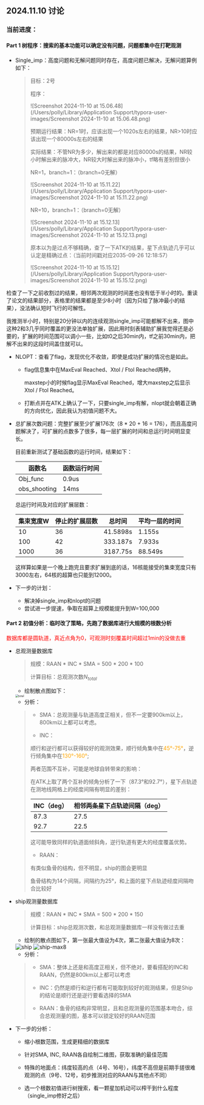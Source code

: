 ## 2024.11.10 讨论

### 当前进度：

#### Part 1 树程序：搜索的基本功能可以确定没有问题，问题都集中在打靶观测

- Single_imp：高度问题和无解问题同时存在，高度问题已解决，无解问题算例如下：

  >目标：2号
  >
  >程序：
  >
  >![Screenshot 2024-11-10 at 15.06.48](/Users/polly/Library/Application Support/typora-user-images/Screenshot 2024-11-10 at 15.06.48.png)
  >
  >预期运行结果：NR=1时，应该出现一个1020s左右的结果，NR>10时应该出现一个80000s左右的结果
  >
  >实际结果：不管NR为多少，解出来的都是对应80000s的结果，NR较小时解出来的脉冲大，NR较大时解出来的脉冲小，tf略有差别但很小
  >
  >NR=1，branch=1：（branch=0无解）
  >
  >![Screenshot 2024-11-10 at 15.11.22](/Users/polly/Library/Application Support/typora-user-images/Screenshot 2024-11-10 at 15.11.22.png)
  >
  >NR=10，branch=1：（branch=0无解）
  >
  >![Screenshot 2024-11-10 at 15.12.13](/Users/polly/Library/Application Support/typora-user-images/Screenshot 2024-11-10 at 15.12.13.png)
  >
  >原本以为是过点不够精确，查了一下ATK的结果，星下点轨迹几乎可以认定是精确过点：（当前时间戳对应2035-09-26 12:18:57）
  >
  >![Screenshot 2024-11-10 at 15.15.12](/Users/polly/Library/Application Support/typora-user-images/Screenshot 2024-11-10 at 15.15.12.png)

检查了一下之前收割过的结果，相邻两次观测的时间差也没有低于半小时的。重读了论文的结果部分，表格里的结果都是至少8小时（因为只给了脉冲最小的结果），没法确认短时飞行的可解性。

我推测半小时，特别是20分钟以内的连续观测single_imp可能都解不出来，图中这种2和3几乎同时覆盖的更没法单独扩展，因此用时刻表辅助扩展我觉得还是必要的，扩展的时间范围可以调小一些，比如t0之后30min内，tf之前30min内，把解不出来的这段时间盖住就可以。

- NLOPT：查看了flag，发现优化不收敛，即使是成功扩展的情况也是如此。

  - flag信息集中在MaxEval Reached、Xtol / Ftol Reached两种，

    maxstep小的时候flag显示MaxEval Reached，增大maxstep之后显示Xtol / Ftol Reached。

  - 打断点并在ATK上确认了一下，只要single_imp有解，nlopt就会朝着正确的方向优化，因此我认为初值问题不大。

- 总扩展次数问题：完整扩展至少扩展176次（8 * 20 + 16 = 176），而且高度问题解决了，可扩展的点数多了很多，每一层扩展的时间和总运行时间明显变长。

  目前重新测试了基础函数的运行时间，结果如下：

  | 函数名       | 函数运行时间 |
  | ------------ | ------------ |
  | Obj_func     | 0.9us        |
  | obs_shooting | 14ms         |

  总运行时间及对应的扩展层数：

  | 集束宽度W | 停止的扩展层数 | 总时间   | 平均一层的时间 |
  | --------- | -------------- | -------- | -------------- |
  | 10        | 36             | 41.5898s | 1.155s         |
  | 100       | 42             | 333.187s | 7.933s         |
  | 1000      | 36             | 3187.75s | 88.549s        |

  这样算如果是一个晚上跑完且要求扩展到底的话，16核能接受的集束宽度只有3000左右，64核的超算也只能到12000。

- 下一步的计划：

  - 解决掉single_imp和nlopt的问题
  - 尝试进一步提速，争取在超算上规模能提升到W=100,000

#### Part 2 初值分析：临时改了策略，先跑了数据库进行大规模的根数分析

<font color=red>数据库都是圆轨道，真近点角为0，可观测时刻覆盖时间超过1min的没做去重</font>

- 总观测量数据库

  > 规模：RAAN * INC * SMA = 500 * 200 * 100
  >
  > 计算目标：总观测次数$N_{total}$

  - 绘制散点图如下：

  <img src="/Users/polly/Desktop/ctoc13-target-revisit/CTOC13-C/figs/total.png" alt="total" style="zoom: 50%;" />

  - 分析：

  >- SMA：总观测量与轨道高度正相关，但不一定要900km以上，800km以上都可以考虑。
  >
  >- INC：
  >
  >  顺行和逆行都可以获得较好的观测效果，顺行倾角集中在<font color=orange>45°-75°</font>，逆行倾角集中在<font color=orange>130°-160°</font>;
  >
  >  两者范围不互补，可能是地球自转带来的影响：
  >
  >  在ATK上取了两个互补的倾角分析了一下（87.3°和92.7°），星下点轨迹在测地线网格上的经度间隔有明显的差别：
  >
  >
  >| INC（deg） | 相邻两条星下点轨迹间隔（deg） |
  >| ---------- | ----------------------------- |
  >| 87.3       | 27.5                          |
  >| 92.7       | 22.5                          |
  >
  >这可能导致同样的轨道面倾斜角，逆行轨道有更大的经度覆盖优势。
  >
  >- RAAN：
  >
  >  有类似鱼骨的结构，但不明显，ship的图会更明显
  >
  >  鱼骨结构为14个间隔，间隔约为25°，和上面的星下点轨迹经度间隔吻合比较好


- ship观测量数据库

  >规模：RAAN * INC * SMA = 500 * 200 * 150
  >
  >计算目标：ship总观测次数，和总观测量数据库一样没有做过去重

  - 绘制的散点图如下，第一张最大值设为4次，第二张最大值设为8次：

  <img src="/Users/polly/Desktop/ctoc13-target-revisit/CTOC13-C/figs/ship.png" alt="ship"  />

  <img src="/Users/polly/Desktop/ctoc13-target-revisit/CTOC13-C/figs/ship-max8.png" alt="ship-max8" style="zoom: 100%;" />

  - 分析：

  >- SMA：整体上还是和高度正相关，但不绝对，要看搭配的INC和RAAN，仍然是800km以上都可以考虑
  >
  >- INC：仍然是顺行和逆行都有可能取到较好的观测结果，但是Ship的结论是顺行还是逆行要看选择的SMA
  >
  >- RAAN：鱼骨的结构非常明显，且和总观测量的范围基本吻合，综合总观测量的图，基本可以锁定较好的RAAN范围

- 下一步的分析：

  - 缩小根数范围，生成更精细的数据库
  - 针对SMA, INC, RAAN各自绘制二维图，获取准确的最佳范围

  - 特殊的地面点：纬度较高的点（4号、16号），纬度不高但是前期手搓很难观测的点（9号、12号，初步推测对应的RAAN与其他点不同）
  - 选一个根数初值进行树搜索，看一颗星加机动可以榨干到什么程度（single_imp修好之后）

